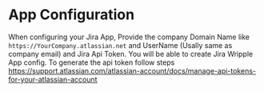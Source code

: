 # App Configuration

When configuring your Jira App, Provide the company Domain Name like `https://YourCompany.atlassian.net` and UserName (Usally same as company email) and Jira Api Token. You will be able to create Jira Wripple App config.
To generate the api token follow steps https://support.atlassian.com/atlassian-account/docs/manage-api-tokens-for-your-atlassian-account
